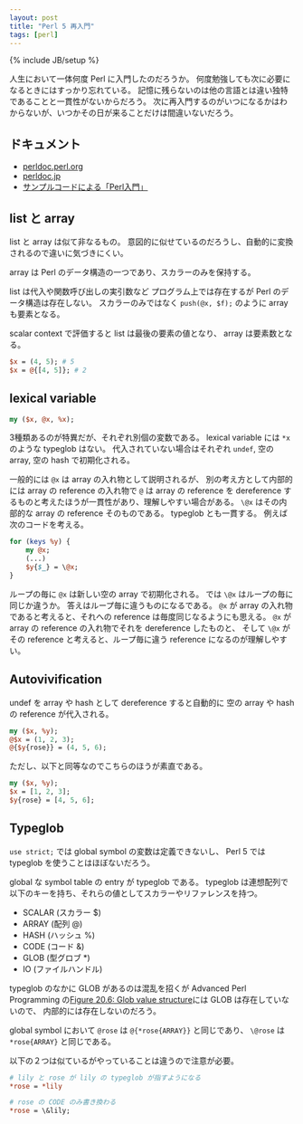 ```yaml
---
layout: post
title: "Perl 5 再入門"
tags: [perl]
---
```

{% include JB/setup %}

人生において一体何度 Perl に入門したのだろうか。
何度勉強しても次に必要になるときにはすっかり忘れている。
記憶に残らないのは他の言語とは違い独特であることと一貫性がないからだろう。
次に再入門するのがいつになるかはわからないが、いつかその日が来ることだけは間違いないだろう。

## ドキュメント

* [perldoc.perl.org](http://perldoc.perl.org/)
* [perldoc.jp](http://perldoc.jp/)
* [サンプルコードによる「Perl入門」](http://d.hatena.ne.jp/perlcodesample/)

## list と array

list と array は似て非なるもの。
意図的に似せているのだろうし、自動的に変換されるので違いに気づきにくい。

array は Perl のデータ構造の一つであり、スカラーのみを保持する。

list は代入や関数呼び出しの実引数など
プログラム上では存在するが Perl のデータ構造は存在しない。
スカラーのみではなく `push(@x, $f);` のように array も要素となる。

scalar context で評価すると list は最後の要素の値となり、 array は要素数となる。

~~~perl
$x = (4, 5); # 5
$x = @{[4, 5]}; # 2
~~~

## lexical variable

~~~perl
my ($x, @x, %x);
~~~
3種類あるのが特異だが、それぞれ別個の変数である。
lexical variable には `*x` のような typeglob はない。
代入されていない場合はそれぞれ `undef`, 空の array, 空の hash で初期化される。

一般的には `@x` は array の入れ物として説明されるが、
別の考え方として内部的には array の reference の入れ物で
`@` は array の reference を dereference するものと考えたほうが一貫性があり、理解しやすい場合がある。
`\@x` はその内部的な array の reference そのものである。
typeglob とも一貫する。
例えば次のコードを考える。

~~~perl
for (keys %y) {
    my @x;
	(...)
    $y{$_} = \@x;
}
~~~

ループの毎に `@x` は新しい空の array で初期化される。
では `\@x` はループの毎に同じか違うか。
答えはループ毎に違うものになるである。
`@x` が array の入れ物であると考えると、それへの reference は毎度同じなるようにも思える。
`@x` が array の reference の入れ物でそれを dereference したものと、
そして `\@x` がその reference と考えると、ループ毎に違う reference になるのが理解しやすい。

## Autovivification

undef を array や hash として dereference すると自動的に
空の array や hash の reference が代入される。

~~~perl
my ($x, %y);
@$x = (1, 2, 3);
@{$y{rose}} = (4, 5, 6);
~~~
ただし、以下と同等なのでこちらのほうが素直である。

~~~perl
my ($x, %y);
$x = [1, 2, 3];
$y{rose} = [4, 5, 6];
~~~


## Typeglob

`use strict;` では global symbol の変数は定義できないし、
Perl 5 では typeglob を使うことはほぼないだろう。

global な symbol table の entry が typeglob である。
typeglob は連想配列で以下のキーを持ち、それらの値としてスカラーやリファレンスを持つ。

* SCALAR (スカラー $)
* ARRAY (配列 @)
* HASH (ハッシュ %)
* CODE (コード &)
* GLOB (型グロブ *)
* IO (ファイルハンドル)

typeglob のなかに GLOB があるのは混乱を招くが
Advanced Perl Programming の[Figure 20.6: Glob value structure](http://docstore.mik.ua/orelly/perl/advprog/ch20_03.htm#ch20-38386)には GLOB は存在していないので、
内部的には存在しないのだろう。

global symbol において
`@rose` は `@{*rose{ARRAY}}` と同じであり、
`\@rose` は `*rose{ARRAY}` と同じである。

以下の２つは似ているがやっていることは違うので注意が必要。

~~~perl
# lily と rose が lily の typeglob が指すようになる
*rose = *lily

# rose の CODE のみ書き換わる
*rose = \&lily;
~~~
